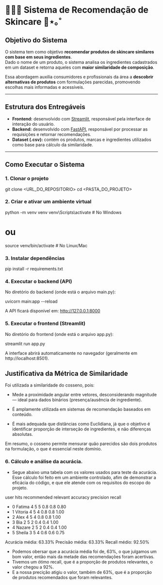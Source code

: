 # 💆🏻‍♀️ Sistema de Recomendação de Skincare 🫧⋆｡˚

## Objetivo do Sistema  
O sistema tem como objetivo **recomendar produtos de skincare similares com base em seus ingredientes**.  
Dado o nome de um produto, o sistema analisa os ingredientes cadastrados em um dataset e retorna aqueles com **maior similaridade de composição**.  

Essa abordagem auxilia consumidores e profissionais da área a **descobrir alternativas de produtos** com formulações parecidas, promovendo escolhas mais informadas e acessíveis.

---

## Estrutura dos Entregáveis  
- **Frontend:** desenvolvido com [Streamlit](https://streamlit.io/), responsável pela interface de interação do usuário.  
- **Backend:** desenvolvido com [FastAPI](https://fastapi.tiangolo.com/), responsável por processar as requisições e retornar recomendações.  
- **Dataset (.csv):** contém os produtos, marcas e ingredientes utilizados como base para cálculo da similaridade.  

---

##  Como Executar o Sistema  

###  1. Clonar o projeto  

git clone <URL_DO_REPOSITORIO>
cd <PASTA_DO_PROJETO>

### 2. Criar e ativar um ambiente virtual

python -m venv venv
venv\Scripts\activate    # No Windows
# ou
source venv/bin/activate # No Linux/Mac

### 3. Instalar dependências

pip install -r requirements.txt

### 4. Executar o backend (API)

No diretório do backend (onde está o arquivo main.py):

uvicorn main:app --reload

A API ficará disponível em: http://127.0.0.1:8000

### 5. Executar o frontend (Streamlit)

No diretório do frontend (onde está o arquivo app.py):

streamlit run app.py

A interface abrirá automaticamente no navegador (geralmente em http://localhost:8501).

## Justificativa da Métrica de Similaridade

Foi utilizada a similaridade do cosseno, pois:

 - Mede a proximidade angular entre vetores, desconsiderando magnitude — ideal para dados binários (presença/ausência de ingrediente).

 - É amplamente utilizada em sistemas de recomendação baseados em conteúdo.

 - É mais adequada que distâncias como Euclidiana, já que o objetivo é identificar proporção de interseção de ingredientes, e não diferenças absolutas.

Em resumo, o cosseno permite mensurar quão parecidos são dois produtos na formulação, o que é essencial neste domínio.

### 6. Cálculo e análise da acurácia.
 - Segue abaixo uma tabela com os valores usados para teste da acurácia. Esse cálculo foi feito em um ambiente controlado, afim de demonstrar a eficácia do código, e que ele atende com os requisitos do escopo do projeto.

user  hits  recommended  relevant  accuracy  precision  recall
- 0   Fatima     4            5         5       0.8        0.8    0.80
- 1  Vitoria     4            5         4       0.8        0.8    1.00
- 2     Alex     4            5         4       0.8        0.8    1.00
- 3      Bia     2            5         2       0.4        0.4    1.00
- 4   Nazare     2            5         2       0.4        0.4    1.00
- 5    Sheila     3            5         4       0.6        0.6    0.75

Acurácia média: 63.33%
Precisão média: 63.33%
Recall médio: 92.50%

- Podemos obersar que a acurácia média foi de, 63%, o que julgamos um bom valor, então mais da metade das recomendações foram acertivas.
- Tivemos um ótimo recall, que é a proporção de produtos relevantes, o valor chegou a 92%.
- E a nossa precição atigiu o valor, também de 63%, que é a proporção de produtos recomendados que foram relevantes.

